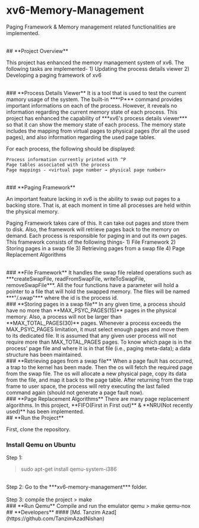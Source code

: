# xv6-Memory-Management
Paging Framework & Memory management related functionalities are implemented.

<br />
## **Project Overview**

This project has enhanced the memory management system of xv6. The following tasks are implemented-
    1) Updating the process details viewer
    2) Developing a paging framework of xv6

<br />
### **Process Details Viewer**
It is a tool that is used to test the current mamory usage of the system. The built-in ***^P*** command provides important informations on each of the process. However, it reveals no information regarding the current memory state of each process. This project has enhanced the capability of ***xv6's process details viewer*** so that it can show the memory state of each process. The memory state includes the mapping from virtual pages to physical pages (for all the used pages), and also information regarding the used page tables.

For each process, the following should be displayed:

```
Process information currently printed with ^P
Page tables associated with the process
Page mappings - <virtual page number → physical page number>
```

<br />
### **Paging Framework**

An important feature lacking in xv6 is the ability to swap out pages to a backing store. That is, at each moment in time all processes are held within the physical memory.

Paging Framework takes care of this. It can take out pages and store them to disk. Also, the framework will retrieve pages back to the memory on demand. Each process is responsible for paging in and out its own pages. This framework consists of the following things-
    1) File Framework
    2) Storing pages in a swap file
    3) Retrieving pages from a swap file
    4) Page Replacement Algorithms

<br />
### **File Framework**
It handles the swap file related operations such as ***createSwapFile, readFromSwapFile, writeToSwapFile, removeSwapFile***. All the four functions have a parameter will hold a pointer to a file that will hold the swapped memory. The files will be named ***"/.swap"*** where the id is the process id.


<br />
### **Storing pages in a swap file**
In any given time, a process should have no more than **MAX_PSYC_PAGES(15)** pages in the physical memory. Also, a process will not be larger than **MAX_TOTAL_PAGES(30)** pages. Whenever a process exceeds the MAX_PSYC_PAGES limitation, it must select enough pages and move them to its dedicated file. It is assumed that any given user process will not require more than MAX_TOTAL_PAGES pages. To know which page is in the process' page file and where it is in that file (i.e., paging meta-data); a data structure has been maintained.


<br />
### **Retrieving pages from a swap file**
When a page fault has occurred, a trap to the kernel has been made. Then the os will fetch the required page from the swap file. The os will allocate a new physical page, copy its data from the file, and map it back to the page table. After returning from the trap frame to user space, the process will retry executing the last failed command again (should not generate a page fault now).

<br />
### **Page Replacement Algorithms**
There are many page replacement algorithms. In this project, **FIFO(First in First out)** & **NRU(Not recently used)** has been implemented.

<br />
## **Run the Project**

First, clone the repository.<br />

### **Install Qemu on Ubuntu**
Step 1:
> sudo apt-get install qemu-system-i386
<br />
Step 2: Go to the ***xv6-memory-management*** folder. <br /><br />
Step 3: compile the project
> make

<br />
### **Run Qemu**
Compile and run the emulator qemu
> make qemu-nox


<br />
## **Developers**
#### [Md. Tanzim Azad](https://github.com/TanzimAzadNishan)





























